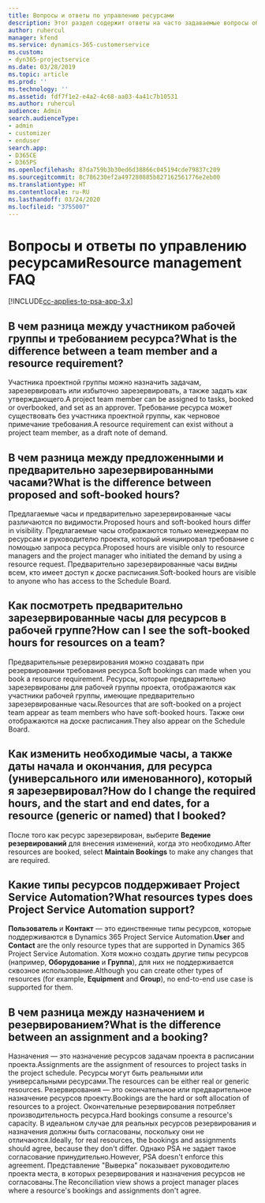 ```yaml
---
title: Вопросы и ответы по управлению ресурсами
description: Этот раздел содержит ответы на часто задаваемые вопросы об управлении ресурсами.
author: ruhercul
manager: kfend
ms.service: dynamics-365-customerservice
ms.custom:
- dyn365-projectservice
ms.date: 03/28/2019
ms.topic: article
ms.prod: ''
ms.technology: ''
ms.assetid: fdf7f1e2-e4a2-4c68-aa03-4a41c7b10531
ms.author: ruhercul
audience: Admin
search.audienceType:
- admin
- customizer
- enduser
search.app:
- D365CE
- D365PS
ms.openlocfilehash: 87da759b3b30ed6d38866c045194cde79837c209
ms.sourcegitcommit: 8c786230ef2a497280885b827162561776e2eb00
ms.translationtype: HT
ms.contentlocale: ru-RU
ms.lasthandoff: 03/24/2020
ms.locfileid: "3755007"
---
```

# <a name="resource-management-faq"></a><span data-ttu-id="37e9f-103">Вопросы и ответы по управлению ресурсами</span><span class="sxs-lookup"><span data-stu-id="37e9f-103">Resource management FAQ</span></span>

[!INCLUDE[cc-applies-to-psa-app-3.x](../includes/cc-applies-to-psa-app-3x.md)]

## <a name="what-is-the-difference-between-a-team-member-and-a-resource-requirement"></a><span data-ttu-id="37e9f-104">В чем разница между участником рабочей группы и требованием ресурса?</span><span class="sxs-lookup"><span data-stu-id="37e9f-104">What is the difference between a team member and a resource requirement?</span></span>

<span data-ttu-id="37e9f-105">Участника проектной группы можно назначить задачам, зарезервировать или избыточно зарезервировать, а также задать как утверждающего.</span><span class="sxs-lookup"><span data-stu-id="37e9f-105">A project team member can be assigned to tasks, booked or overbooked, and set as an approver.</span></span> <span data-ttu-id="37e9f-106">Требование ресурса может существовать без участника проектной группы, как черновое примечание требования.</span><span class="sxs-lookup"><span data-stu-id="37e9f-106">A resource requirement can exist without a project team member, as a draft note of demand.</span></span> 

## <a name="what-is-the-difference-between-proposed-and-soft-booked-hours"></a><span data-ttu-id="37e9f-107">В чем разница между предложенными и предварительно зарезервированными часами?</span><span class="sxs-lookup"><span data-stu-id="37e9f-107">What is the difference between proposed and soft-booked hours?</span></span>

<span data-ttu-id="37e9f-108">Предлагаемые часы и предварительно зарезервированные часы различаются по видимости.</span><span class="sxs-lookup"><span data-stu-id="37e9f-108">Proposed hours and soft-booked hours differ in visibility.</span></span> <span data-ttu-id="37e9f-109">Предлагаемые часы отображаются только менеджерам по ресурсам и руководителю проекта, который инициировал требование с помощью запроса ресурса.</span><span class="sxs-lookup"><span data-stu-id="37e9f-109">Proposed hours are visible only to resource managers and the project manager who initiated the demand by using a resource request.</span></span> <span data-ttu-id="37e9f-110">Предварительно зарезервированные часы видны всем, кто имеет доступ к доске расписания.</span><span class="sxs-lookup"><span data-stu-id="37e9f-110">Soft-booked hours are visible to anyone who has access to the Schedule Board.</span></span>

## <a name="how-can-i-see-the-soft-booked-hours-for-resources-on-a-team"></a><span data-ttu-id="37e9f-111">Как посмотреть предварительно зарезервированные часы для ресурсов в рабочей группе?</span><span class="sxs-lookup"><span data-stu-id="37e9f-111">How can I see the soft-booked hours for resources on a team?</span></span>

<span data-ttu-id="37e9f-112">Предварительные резервирования можно создавать при резервировании требования ресурса.</span><span class="sxs-lookup"><span data-stu-id="37e9f-112">Soft bookings can made when you book a resource requirement.</span></span> <span data-ttu-id="37e9f-113">Ресурсы, которые предварительно зарезервированы для рабочей группы проекта, отображаются как участники рабочей группы, имеющие предварительно зарезервированные часы.</span><span class="sxs-lookup"><span data-stu-id="37e9f-113">Resources that are soft-booked on a project team appear as team members who have soft-booked hours.</span></span> <span data-ttu-id="37e9f-114">Также они отображаются на доске расписания.</span><span class="sxs-lookup"><span data-stu-id="37e9f-114">They also appear on the Schedule Board.</span></span>

## <a name="how-do-i-change-the-required-hours-and-the-start-and-end-dates-for-a-resource-generic-or-named-that-i-booked"></a><span data-ttu-id="37e9f-115">Как изменить необходимые часы, а также даты начала и окончания, для ресурса (универсального или именованного), который я зарезервировал?</span><span class="sxs-lookup"><span data-stu-id="37e9f-115">How do I change the required hours, and the start and end dates, for a resource (generic or named) that I booked?</span></span>

<span data-ttu-id="37e9f-116">После того как ресурс зарезервирован, выберите **Ведение резервирований** для внесения изменений, когда это необходимо.</span><span class="sxs-lookup"><span data-stu-id="37e9f-116">After resources are booked, select **Maintain Bookings** to make any changes that are required.</span></span>

## <a name="what-resources-types-does-project-service-automation-support"></a><span data-ttu-id="37e9f-117">Какие типы ресурсов поддерживает Project Service Automation?</span><span class="sxs-lookup"><span data-stu-id="37e9f-117">What resources types does Project Service Automation support?</span></span>

<span data-ttu-id="37e9f-118">**Пользователь** и **Контакт** — это единственные типы ресурсов, которые поддерживаются в Dynamics 365 Project Service Automation.</span><span class="sxs-lookup"><span data-stu-id="37e9f-118">**User** and **Contact** are the only resource types that are supported in Dynamics 365 Project Service Automation.</span></span> <span data-ttu-id="37e9f-119">Хотя можно создать другие типы ресурсов (например, **Оборудование** и **Группа**), для них не поддерживается сквозное использование.</span><span class="sxs-lookup"><span data-stu-id="37e9f-119">Although you can create other types of resources (for example, **Equipment** and **Group**), no end-to-end use case is supported for them.</span></span>

## <a name="what-is-the-difference-between-an-assignment-and-a-booking"></a><span data-ttu-id="37e9f-120">В чем разница между назначением и резервированием?</span><span class="sxs-lookup"><span data-stu-id="37e9f-120">What is the difference between an assignment and a booking?</span></span>

<span data-ttu-id="37e9f-121">Назначения — это назначение ресурсов задачам проекта в расписании проекта.</span><span class="sxs-lookup"><span data-stu-id="37e9f-121">Assignments are the assignment of resources to project tasks in the project schedule.</span></span> <span data-ttu-id="37e9f-122">Ресурсы могут быть реальными или универсальными ресурсами.</span><span class="sxs-lookup"><span data-stu-id="37e9f-122">The resources can be either real or generic resources.</span></span> <span data-ttu-id="37e9f-123">Резервирования — это окончательное или предварительное назначение ресурсов проекту.</span><span class="sxs-lookup"><span data-stu-id="37e9f-123">Bookings are the hard or soft allocation of resources to a project.</span></span> <span data-ttu-id="37e9f-124">Окончательные резервирования потребляет производительность ресурса.</span><span class="sxs-lookup"><span data-stu-id="37e9f-124">Hard bookings consume a resource's capacity.</span></span> <span data-ttu-id="37e9f-125">В идеальном случае для реальных ресурсов резервирования и назначения должны быть согласованы, поскольку они не отличаются.</span><span class="sxs-lookup"><span data-stu-id="37e9f-125">Ideally, for real resources, the bookings and assignments should agree, because they don't differ.</span></span> <span data-ttu-id="37e9f-126">Однако PSA не задает такое согласование принудительно.</span><span class="sxs-lookup"><span data-stu-id="37e9f-126">However, PSA doesn't enforce this agreement.</span></span> <span data-ttu-id="37e9f-127">Представление "Выверка" показывает руководителю проекта места, в которых резервирования и назначения ресурсов не согласованы.</span><span class="sxs-lookup"><span data-stu-id="37e9f-127">The Reconciliation view shows a project manager places where a resource's bookings and assignments don't agree.</span></span>
